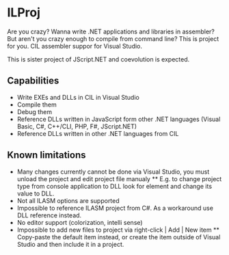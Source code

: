 # ILProj
Are you crazy? Wanna write .NET applications and libraries in assembler? But aren't you crazy enough to compile from command line? This is project for you. CIL assembler suppor for Visual Studio.

This is sister project of JScript.NET and coevolution is expected.

## Capabilities
* Write EXEs and DLLs in CIL in Visual Studio
* Compile them
* Debug them
* Reference DLLs written in JavaScript form other .NET languages (Visual Basic, C#, C++/CLI, PHP, F#, JScript.NET)
* Reference DLLs written in other .NET languages from CIL

## Known limitations
* Many changes currently cannot be done via Visual Studio, you must unload the project and edit project file manualy
** E.g. to change project type from console application to DLL look for <OutputType> element and change its value to DLL.
* Not all ILASM options are supported
* Impossible to reference ILASM project from C#. As a workaround use DLL reference instead.
* No editor support (colorization, intelli sense)
* Impossible to add new files to project via right-click | Add | New item
** Copy-paste the default item instead, or create the item outside of Visual Studio and then include it in a project.